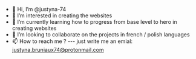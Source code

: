 - 👋 Hi, I’m @justyna-74
- 👀 I’m interested in creating the websites
- 🌱 I’m currently learning how to progress from base level to hero in creating websites
- 💞️ I’m looking to collaborate on the projects in french / polish languages
- 📫 How to reach me ? --- just write me an emial: justyna.bruniaux74@protonmail.com

<!---
justyna-74/justyna-74 is a ✨ special ✨ repository because its `README.md` (this file) appears on your GitHub profile.
You can click the Preview link to take a look at your changes.
--->
